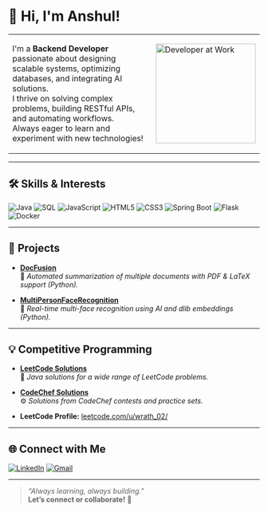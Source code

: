 # 👋 Hi, I'm Anshul!

<table>
  <tr>
    <td width="70%" style="vertical-align: top;">
      <p>
        I'm a <strong>Backend Developer</strong> passionate about designing scalable systems, optimizing databases, and integrating AI solutions. <br>
        I thrive on solving complex problems, building RESTful APIs, and automating workflows. <br>
        Always eager to learn and experiment with new technologies!
      </p>
    </td>
    <td>
      <img src="https://media.giphy.com/media/78XCFBGOlS6keY1Bil/giphy.gif" width="200" alt="Developer at Work"/>
    </td>
  </tr>
</table>

---

## 🛠️ Skills & Interests

![Java](https://img.shields.io/badge/Java-ED8B00?style=flat-square&logo=java&logoColor=white)
![SQL](https://img.shields.io/badge/SQL-4479A1?style=flat-square&logo=postgresql&logoColor=white)
![JavaScript](https://img.shields.io/badge/JavaScript-F7DF1E?style=flat-square&logo=javascript&logoColor=black)
![HTML5](https://img.shields.io/badge/HTML5-E34F26?style=flat-square&logo=html5&logoColor=white)
![CSS3](https://img.shields.io/badge/CSS3-1572B6?style=flat-square&logo=css3&logoColor=white)
![Spring Boot](https://img.shields.io/badge/Spring_Boot-6DB33F?style=flat-square&logo=spring-boot&logoColor=white)
![Flask](https://img.shields.io/badge/Flask-000?style=flat-square&logo=flask&logoColor=white)
![Docker](https://img.shields.io/badge/Docker-2496ED?style=flat-square&logo=docker&logoColor=white)

---

## 🚀 Projects

- [**DocFusion**](https://github.com/wrath-02/DocFusion)  
  📄 _Automated summarization of multiple documents with PDF & LaTeX support (Python)._

- [**MultiPersonFaceRecognition**](https://github.com/wrath-02/MultiPersonFaceRecognition)  
  🤖 _Real-time multi-face recognition using AI and dlib embeddings (Python)._

---

## 💡 Competitive Programming

- [**LeetCode Solutions**](https://github.com/wrath-02/Leetcode)  
  🧠 _Java solutions for a wide range of LeetCode problems._

- [**CodeChef Solutions**](https://github.com/wrath-02/CodeChef)  
  ⚙️ _Solutions from CodeChef contests and practice sets._

- **LeetCode Profile:** [leetcode.com/u/wrath_02/](https://leetcode.com/u/wrath_02/)

---

## 🌐 Connect with Me

[![LinkedIn](https://img.shields.io/badge/-LinkedIn-blue?logo=linkedin&logoColor=white&style=flat-square)](https://www.linkedin.com/in/anshulkr02/)
[![Gmail](https://img.shields.io/badge/-anshulkr02@gmail.com-D14836?logo=gmail&logoColor=white&style=flat-square)](mailto:anshulkr02@gmail.com)

---

> _“Always learning, always building.”_  
> <strong>Let’s connect or collaborate!</strong> 🚀

